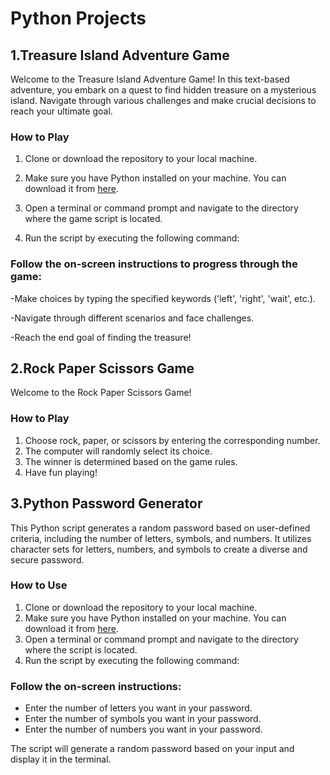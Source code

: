# Python Projects

## 1.Treasure Island Adventure Game

Welcome to the Treasure Island Adventure Game! In this text-based adventure, you embark on a quest to find hidden treasure on a mysterious island. Navigate through various challenges and make crucial decisions to reach your ultimate goal.

### How to Play

1. Clone or download the repository to your local machine.

2. Make sure you have Python installed on your machine. You can download it from [here](https://www.python.org/downloads/).

3. Open a terminal or command prompt and navigate to the directory where the game script is located.

4. Run the script by executing the following command:

### Follow the on-screen instructions to progress through the game:

-Make choices by typing the specified keywords ('left', 'right', 'wait', etc.).

-Navigate through different scenarios and face challenges.

-Reach the end goal of finding the treasure!


## 2.Rock Paper Scissors Game

Welcome to the Rock Paper Scissors Game!

### How to Play

1. Choose rock, paper, or scissors by entering the corresponding number.
2. The computer will randomly select its choice.
3. The winner is determined based on the game rules.
4. Have fun playing!


## 3.Python Password Generator

This Python script generates a random password based on user-defined criteria, including the number of letters, symbols, and numbers. It utilizes character sets for letters, numbers, and symbols to create a diverse and secure password.

### How to Use

1. Clone or download the repository to your local machine.
2. Make sure you have Python installed on your machine. You can download it from [here](https://www.python.org/downloads/).
3. Open a terminal or command prompt and navigate to the directory where the script is located.
4. Run the script by executing the following command:

### Follow the on-screen instructions:

- Enter the number of letters you want in your password.
- Enter the number of symbols you want in your password.
- Enter the number of numbers you want in your password.

The script will generate a random password based on your input and display it in the terminal.


